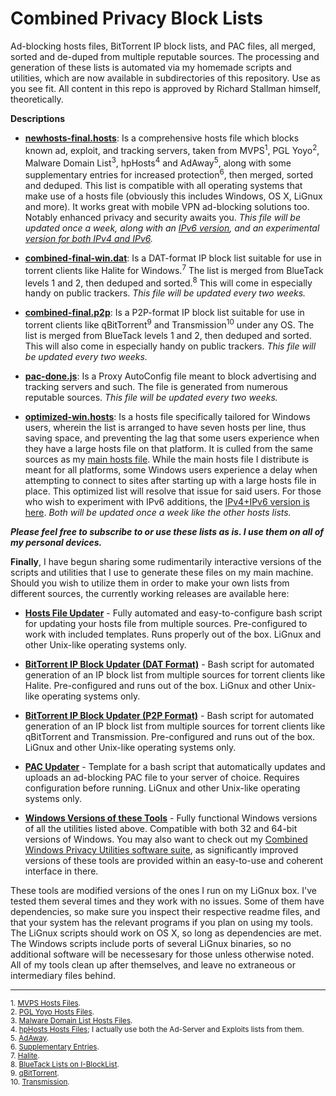 # Combined Privacy Block Lists
Ad-blocking hosts files, BitTorrent IP block lists, and PAC files, all merged, sorted and de-duped from multiple reputable sources. The processing and generation of these lists is automated via my homemade scripts and utilities, which are now available in subdirectories of this repository. Use as you see fit. All content in this repo is approved by Richard Stallman himself, theoretically.

**Descriptions**

- [**newhosts-final.hosts**](https://github.com/bongochong/CombinedPrivacyBlockLists/raw/master/newhosts-final.hosts): Is a comprehensive hosts file which blocks known ad, exploit, and tracking servers, taken from MVPS<sup>1</sup>, PGL Yoyo<sup>2</sup>, Malware Domain List<sup>3</sup>, hpHosts<sup>4</sup> and AdAway<sup>5</sup>, along with some supplementary entries for increased protection<sup>6</sup>, then merged, sorted and deduped. This list is compatible with all operating systems that make use of a hosts file (obviously this includes Windows, OS X, LiGnux and more). It works great with mobile VPN ad-blocking solutions too. Notably enhanced privacy and security awaits you. _This file will be updated once a week, along with an [IPv6 version](https://github.com/bongochong/CombinedPrivacyBlockLists/raw/master/newhosts-final-IPv6.hosts), and an experimental [version for both IPv4 and IPv6](https://github.com/bongochong/CombinedPrivacyBlockLists/raw/master/newhosts-final-Dual.hosts)._

+ [**combined-final-win.dat**](https://github.com/bongochong/CombinedPrivacyBlockLists/raw/master/combined-final-win.dat): Is a DAT-format IP block list suitable for use in torrent clients like Halite for Windows.<sup>7</sup> The list is merged from BlueTack levels 1 and 2, then deduped and sorted.<sup>8</sup> This will come in especially handy on public trackers. _This file will be updated every two weeks._

* [**combined-final.p2p**](https://github.com/bongochong/CombinedPrivacyBlockLists/raw/master/combined-final.p2p): Is a P2P-format IP block list suitable for use in torrent clients like qBitTorrent<sup>9</sup> and Transmission<sup>10</sup> under any OS. The list is merged from BlueTack levels 1 and 2, then deduped and sorted. This will also come in especially handy on public trackers. _This file will be updated every two weeks._

+ [**pac-done.js**](https://github.com/bongochong/CombinedPrivacyBlockLists/raw/master/pac-done.js): Is a Proxy AutoConfig file meant to block advertising and tracking servers and such. The file is generated from numerous reputable sources. _This file will be updated every two weeks._

- [**optimized-win.hosts**](https://github.com/bongochong/CombinedPrivacyBlockLists/raw/master/NoFormatting/optimized-win.hosts): Is a hosts file specifically tailored for Windows users, wherein the list is arranged to have seven hosts per line, thus saving space, and preventing the lag that some users experience when they have a large hosts file on that platform. It is culled from the same sources as my [main hosts file](https://github.com/bongochong/CombinedPrivacyBlockLists/raw/master/newhosts-final.hosts). While the main hosts file I distribute is meant for all platforms, some Windows users experience a delay when attempting to connect to sites after starting up with a large hosts file in place. This optimized list will resolve that issue for said users. For those who wish to experiment with IPv6 additions, the [IPv4+IPv6 version is here](https://github.com/bongochong/CombinedPrivacyBlockLists/raw/master/NoFormatting/optimized-win-Dual.hosts). _Both will be updated once a week like the other hosts lists._

***Please feel free to subscribe to or use these lists as is. I use them on all of my personal devices.***

**Finally**, I have begun sharing some rudimentarily interactive versions of the scripts and utilities that I use to generate these files on my main machine. Should you wish to utilize them in order to make your own lists from different sources, the currently working releases are available here:  
+ [**Hosts File Updater**](/HostsUpdater/) - Fully automated and easy-to-configure bash script for updating your hosts file from multiple sources. Pre-configured to work with included templates. Runs properly out of the box. LiGnux and other Unix-like operating systems only.

* [**BitTorrent IP Block Updater (DAT Format)**](/IPBlockUpdaterDAT/) - Bash script for automated generation of an IP block list from multiple sources for torrent clients like Halite. Pre-configured and runs out of the box. LiGnux and other Unix-like operating systems only.

- [**BitTorrent IP Block Updater (P2P Format)**](/IPBlockUpdaterP2P/) - Bash script for automated generation of an IP block list from multiple sources for torrent clients like qBitTorrent and Transmission. Pre-configured and runs out of the box. LiGnux and other Unix-like operating systems only.

+ [**PAC Updater**](/PACupdater/) - Template for a bash script that automatically updates and uploads an ad-blocking PAC file to your server of choice. Requires configuration before running. LiGnux and other Unix-like operating systems only.

- [**Windows Versions of these Tools**](/WindowsUtils/) - Fully functional Windows versions of all the utilities listed above. Compatible with both 32 and 64-bit versions of Windows. You may also want to check out my [Combined Windows Privacy Utilities software suite](https://github.com/bongochong/CWP-Utilities), as significantly improved versions of these tools are provided within an easy-to-use and coherent interface in there.

These tools are modified versions of the ones I run on my LiGnux box. I've tested them several times and they work with no issues. Some of them have dependencies, so make sure you inspect their respective readme files, and that your system has the relevant programs if you plan on using my tools. The LiGnux scripts should work on OS X, so long as dependencies are met. The Windows scripts include ports of several LiGnux binaries, so no additional software will be necessesary for those unless otherwise noted. All of my tools clean up after themselves, and leave no extraneous or intermediary files behind.

---

<sup>1. [MVPS Hosts Files](http://winhelp2002.mvps.org/). </sup> <br>
<sup>2. [PGL Yoyo Hosts Files](http://pgl.yoyo.org/adservers/). </sup> <br>
<sup>3. [Malware Domain List Hosts Files](http://www.malwaredomainlist.com/). </sup> <br>
<sup>4. [hpHosts Hosts Files](http://hosts-file.net/); I actually use both the Ad-Server and Exploits lists from them.</sup> <br>
<sup>5. [AdAway](https://adaway.org/). </sup> <br>
<sup>6. [Supplementary Entries](https://github.com/bongochong/CombinedPrivacyBlockLists/tree/master/WindowsTelemetryBlockSupplements). </sup> <br>
<sup>7. [Halite](https://www.fosshub.com/Halite.html). </sup> <br>
<sup>8. [BlueTack Lists on I-BlockList](https://www.iblocklist.com/lists). </sup> <br>
<sup>9. [qBitTorrent](https://www.qbittorrent.org/). </sup> <br>
<sup>10. [Transmission](https://transmissionbt.com/). </sup> <br>
